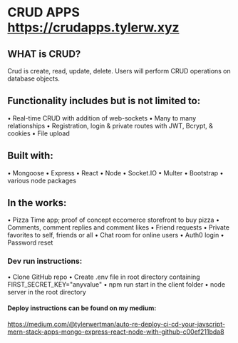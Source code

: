# CRUD APPS https://crudapps.tylerw.xyz

## WHAT is CRUD?
Crud is create, read, update, delete. Users will perform CRUD operations on database objects. 

## Functionality includes but is not limited to:
• Real-time CRUD with addition of web-sockets
• Many to many relationships
• Registration, login & private routes with JWT, Bcrypt, & cookies
• File upload

## Built with:
• Mongoose
• Express
• React
• Node
• Socket.IO
• Multer
• Bootstrap
• various node packages

## In the works:
• Pizza Time app; proof of concept eccomerce storefront to buy pizza
• Comments, comment replies and comment likes
• Friend requests
• Private favorites to self, friends or all
• Chat room for online users
• Auth0 login
• Password reset

### Dev run instructions:
• Clone GitHub repo
• Create .env file in root directory containing FIRST_SECRET_KEY="anyvalue"
• npm run start in the client folder
• node server in the root directory

#### Deploy instructions can be found on my medium:
https://medium.com/@tylerwertman/auto-re-deploy-ci-cd-your-javscript-mern-stack-apps-mongo-express-react-node-with-github-c00ef211bda8